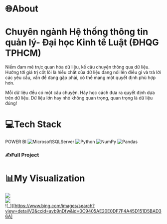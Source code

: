 
# 🌐About
# Chuyên ngành Hệ thống thông tin quản lý- Đại học Kinh tế Luật (ĐHQG TPHCM)
Niềm đam mê trực quan hóa dữ liệu, kể câu chuyện thông qua dữ liệu.
Hướng tới giá trị cốt lõi là hiểu chất của dữ liệu đang nói lên điều gì và trả lời các yêu cầu, vấn đề đang gặp phải, có thể mang một quyết định phù hợp hơn.

Mỗi dữ liệu đều có một câu chuyện. Hãy học cách đưa ra quyết định dựa trên dữ liệu. Dữ liệu lớn hay nhỏ không quan trọng, quan trọng là dữ liệu đúng!

# 💻Tech Stack
POWER BI
![MicrosoftSQLServer](https://img.shields.io/badge/Microsoft%20SQL%20Sever-CC2927?style=for-the-badge&logo=microsoft%20sql%20server&logoColor=white)
![Python](https://img.shields.io/badge/python-3670A0?style=for-the-badge&logo=python&logoColor=ffdd54) 
![NumPy](https://img.shields.io/badge/numpy-%23013243.svg?style=for-the-badge&logo=numpy&logoColor=white)
![Pandas](https://img.shields.io/badge/pandas-%23150458.svg?style=for-the-badge&logo=pandas&logoColor=white)

### ✍️Full Project

# 📊My Visualization

![](https://github-readme-stats.vercel.app/api?username=minhhieu247&theme=radical&hide_border=false&include_all_commits=false&count_private=false)<br/>
![](https://github-readme-streak-stats.herokuapp.com/?user=minhhieu247&theme=radical&hide_border=false)<br/>
![_]([https://www.bing.com/images/search?view=detailV2&ccid=avb9nDfw&id=0C9405AE20E0DF7F4A45D151D5BAD36A]




